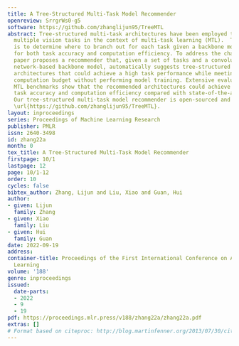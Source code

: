 ```yaml
---
title: A Tree-Structured Multi-Task Model Recommender
openreview: SrrgrWs0-g5
software: https://github.com/zhanglijun95/TreeMTL
abstract: Tree-structured multi-task architectures have been employed to jointly tackle
  multiple vision tasks in the context of multi-task learning (MTL).  The major challenge
  is to determine where to branch out for each task given a backbone model to optimize
  for both task accuracy and computation efficiency. To address the challenge, this
  paper proposes a recommender that, given a set of tasks and a convolutional neural
  network-based backbone model, automatically suggests tree-structured multi-task
  architectures that could achieve a high task performance while meeting a user-specified
  computation budget without performing model training. Extensive evaluations on popular
  MTL benchmarks show that the recommended architectures could achieve competitive
  task accuracy and computation efficiency compared with state-of-the-art MTL methods.
  Our tree-structured multi-task model recommender is open-sourced and available at
  \url{https://github.com/zhanglijun95/TreeMTL}.
layout: inproceedings
series: Proceedings of Machine Learning Research
publisher: PMLR
issn: 2640-3498
id: zhang22a
month: 0
tex_title: A Tree-Structured Multi-Task Model Recommender
firstpage: 10/1
lastpage: 12
page: 10/1-12
order: 10
cycles: false
bibtex_author: Zhang, Lijun and Liu, Xiao and Guan, Hui
author:
- given: Lijun
  family: Zhang
- given: Xiao
  family: Liu
- given: Hui
  family: Guan
date: 2022-09-19
address:
container-title: Proceedings of the First International Conference on Automated Machine
  Learning
volume: '188'
genre: inproceedings
issued:
  date-parts:
  - 2022
  - 9
  - 19
pdf: https://proceedings.mlr.press/v188/zhang22a/zhang22a.pdf
extras: []
# Format based on citeproc: http://blog.martinfenner.org/2013/07/30/citeproc-yaml-for-bibliographies/
---
```

